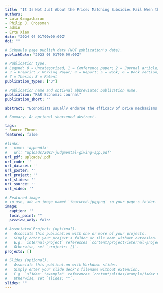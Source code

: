 ```yaml
---
title: "It Is Not Just About the Price: Matching Subsidies Fail When the Ask Can Be Avoided"
authors:
- Lata Gangadharan
- Philip J. Grossman
- admin
- Erte Xiao
date: "2024-04-01T00:00:00Z"
doi: ""

# Schedule page publish date (NOT publication's date).
publishDate: "2023-08-01T00:00:00Z"

# Publication type.
# Legend: 0 = Uncategorized; 1 = Conference paper; 2 = Journal article;
# 3 = Preprint / Working Paper; 4 = Report; 5 = Book; 6 = Book section;
# 7 = Thesis; 8 = Patent
publication_types: ["3"]

# Publication name and optional abbreviated publication name.
publication: "R&R Economic Journal"
publication_short: ""

abstract: "Economists usually endorse the efficacy of price mechanisms, such as matching subsidies, to foster philanthropic contributions. Our experiments, however, show that the match only increases donations when avoiding the ask is not possible. The data are consistent with a behavioral hypothesis of a ''norm-signaling mechanism'', positing that a match increases the psychological cost of deviating from the norm of giving but only when the ask cannot be avoided. We show that indeed, giving zero, but not avoiding the ask, is perceived as less socially desirable under a match. Our findings highlight the limits and potential welfare losses of matching subsidies."

# Summary. An optional shortened abstract.

tags:
- Source Themes
featured: false

#links:
# - name: "Appendix"
#   url: "uploads/2023-judgmental-giving-app.pdf"
url_pdf: uploads/.pdf
url_code: ''
url_dataset: ''
url_poster: ''
url_project: ''
url_slides: ''
url_source: ''
url_video: ''

# Featured image
# To use, add an image named `featured.jpg/png` to your page's folder.
image:
  caption: ''
  focal_point: ""
  preview_only: false

# Associated Projects (optional).
#   Associate this publication with one or more of your projects.
#   Simply enter your project's folder or file name without extension.
#   E.g. `internal-project` references `content/project/internal-project/index.md`.
#   Otherwise, set `projects: []`.
projects: []

# Slides (optional).
#   Associate this publication with Markdown slides.
#   Simply enter your slide deck's filename without extension.
#   E.g. `slides: "example"` references `content/slides/example/index.md`.
#   Otherwise, set `slides: ""`.
slides: ""
---
```

